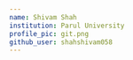 ```yaml
---
name: Shivam Shah 
institution: Parul University 
profile_pic: git.png
github_user: shahshivam058
---
```

